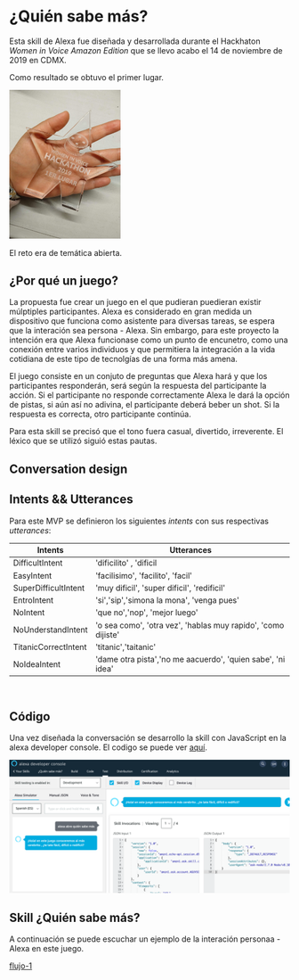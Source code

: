 # ¿Quién sabe más?

Esta skill de Alexa fue diseñada y desarrollada durante el Hackhaton *Women in Voice Amazon Edition* que se llevo acabo el 14 de noviembre de 2019 en CDMX.

Como resultado se obtuvo el primer lugar.

<p  align="left">
<img src="./assets/images/hackathon-women-in-voice.jpg"  width="200"/>
</p>
El reto era de temática abierta.

## ¿Por qué un juego?

La propuesta fue crear un juego en el que pudieran puedieran existir múlptiples participantes. Alexa es considerado en gran medida un dispositivo que funciona como asistente para diversas tareas, se espera que la interación sea persona - Alexa. Sin embargo, para este proyecto la intención era que Alexa funcionase como un punto de encunetro, como una conexión entre varios individuos y que permitiera la integración a la vida cotidiana de este tipo de tecnolgías de una forma más amena.

El juego consiste en un conjuto de preguntas que Alexa hará y que los participantes responderán, será según la respuesta del participante la acción. Si el participante no responde correctamente Alexa le dará la opción de pistas, si aún así no adivina, el participante deberá beber un shot. Si la respuesta es correcta, otro participante continúa.

Para esta skill se precisó que el tono fuera casual, divertido, irreverente. El léxico que se utilizó siguió estas pautas.  

## Conversation design



## Intents && Utterances 

Para este MVP se definieron los siguientes *intents* con sus respectivas *utterances*:

| Intents                     |      Utterances |
|-----------------------------|-----------------|
| DifficultIntent             |'dificilito' , 'dificil
|EasyIntent                   |'facilisimo', 'facilito', 'facil'
|SuperDifficultIntent         |'muy dificil', 'super dificil', 'redificil'
|EntroIntent                  |'si','sip','simona la mona', 'venga pues'
|NoIntent                     | 'que no','nop', 'mejor luego'
|NoUnderstandIntent           |'o sea como', 'otra vez', 'hablas muy rapido', 'como dijiste'
|TitanicCorrectIntent         | 'titanic','taitanic'
|NoIdeaIntent                 | 'dame otra pista','no me aacuerdo', 'quien sabe', 'ni idea'


 

## Código

Una vez diseñada la conversación se desarrollo la skill con JavaScript en la alexa developer console. El codigo se puede ver [aquí](https://github.com/sofiamejiamuro/quien-sabe-mas/blob/master/index.js).

<img src="./assets/images/alexa-developer-console.png"  width="800"/>

## Skill ¿Quién sabe más?

A continuación se puede escuchar un ejemplo de la interación personaa - Alexa en este juego.

[flujo-1](./assets/sounds/Quien-sabe-mas-1)